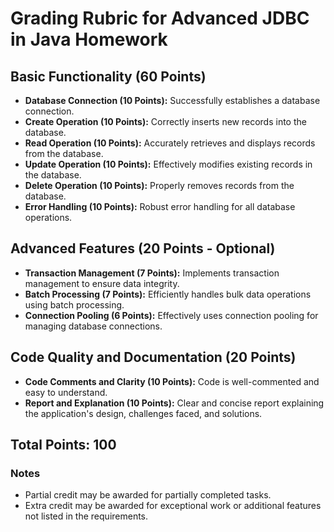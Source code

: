 # Grading Rubric for Advanced JDBC in Java Homework

## Basic Functionality (60 Points)
- **Database Connection (10 Points):** Successfully establishes a database connection.
- **Create Operation (10 Points):** Correctly inserts new records into the database.
- **Read Operation (10 Points):** Accurately retrieves and displays records from the database.
- **Update Operation (10 Points):** Effectively modifies existing records in the database.
- **Delete Operation (10 Points):** Properly removes records from the database.
- **Error Handling (10 Points):** Robust error handling for all database operations.

## Advanced Features (20 Points - Optional)
- **Transaction Management (7 Points):** Implements transaction management to ensure data integrity.
- **Batch Processing (7 Points):** Efficiently handles bulk data operations using batch processing.
- **Connection Pooling (6 Points):** Effectively uses connection pooling for managing database connections.

## Code Quality and Documentation (20 Points)
- **Code Comments and Clarity (10 Points):** Code is well-commented and easy to understand.
- **Report and Explanation (10 Points):** Clear and concise report explaining the application's design, challenges faced, and solutions.

## Total Points: 100

### Notes
- Partial credit may be awarded for partially completed tasks.
- Extra credit may be awarded for exceptional work or additional features not listed in the requirements.
